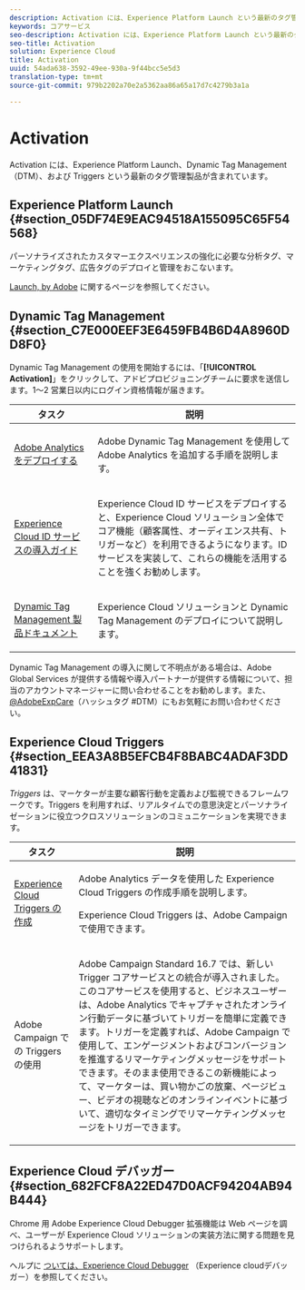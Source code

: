 ```yaml
---
description: Activation には、Experience Platform Launch という最新のタグ管理製品のほか、Dynamic Tag Management（DTM）、および Triggers が含まれています。
keywords: コアサービス
seo-description: Activation には、Experience Platform Launch という最新のタグ管理製品のほか、Dynamic Tag Management（DTM）、および Triggers が含まれています。
seo-title: Activation
solution: Experience Cloud
title: Activation
uuid: 54ada638-3592-49ee-930a-9f44bcc5e5d3
translation-type: tm+mt
source-git-commit: 979b2202a70e2a5362aa86a65a17d7c4279b3a1a

---
```



# Activation

Activation には、Experience Platform Launch、Dynamic Tag Management（DTM）、および Triggers という最新のタグ管理製品が含まれています。

## Experience Platform Launch {#section_05DF74E9EAC94518A155095C65F54568}

パーソナライズされたカスタマーエクスペリエンスの強化に必要な分析タグ、マーケティングタグ、広告タグのデプロイと管理をおこないます。

[Launch, by Adobe](https://marketing.adobe.com/resources/help/en_US/experience-cloud/launch/) に関するページを参照してください。

## Dynamic Tag Management {#section_C7E000EEF3E6459FB4B6D4A8960DD8F0}

Dynamic Tag Management の使用を開始するには、「**[!UICONTROL Activation]**」をクリックして、アドビプロビジョニングチームに要求を送信します。1～2 営業日以内にログイン資格情報が届きます。

<table id="table_3241FF7CA0B242BFAFC68362A62AA0C7"> 
 <thead> 
  <tr> 
   <th colname="col1" class="entry"> タスク </th> 
   <th colname="col2" class="entry"> 説明 </th> 
  </tr> 
 </thead>
 <tbody> 
  <tr> 
   <td colname="col1"> <p> <a href="https://marketing.adobe.com/resources/help/en_US/analytics/getting-started/add-adobe-analytics-dtm-tool.html" format="html" scope="external"> Adobe Analytics をデプロイする </a> </p> </td> 
   <td colname="col2"> <p> Adobe Dynamic Tag Management を使用して Adobe Analytics を追加する手順を説明します。 </p> </td> 
  </tr> 
  <tr> 
   <td colname="col1"> <p> <a href="https://marketing.adobe.com/resources/help/en_US/mcvid/mcvid-implementation-guides.html" format="html" scope="external">Experience Cloud ID サービスの導入ガイド </a> </p> </td> 
   <td colname="col2"> <p>Experience Cloud ID サービスをデプロイすると、Experience Cloud ソリューション全体でコア機能（顧客属性、オーディエンス共有、トリガーなど）を利用できるようになります。ID サービスを実装して、これらの機能を活用することを強くお勧めします。 </p> </td> 
  </tr> 
  <tr> 
   <td colname="col1"> <p> <a href="https://marketing.adobe.com/resources/help/en_US/dtm/" format="https" scope="external"> Dynamic Tag Management 製品ドキュメント </a> </p> </td> 
   <td colname="col2"> <p>Experience Cloud ソリューションと Dynamic Tag Management のデプロイについて説明します。 </p> </td> 
  </tr> 
 </tbody> 
</table>

Dynamic Tag Management の導入に関して不明点がある場合は、Adobe Global Services が提供する情報や導入パートナーが提供する情報について、担当のアカウントマネージャーに問い合わせることをお勧めします。また、[@AdobeExpCare](https://twitter.com/AdobeExpCare)（ハッシュタグ #DTM）にもお気軽にお問い合わせください。

## Experience Cloud Triggers {#section_EEA3A8B5EFCB4F8BABC4ADAF3DD41831}

*Triggers* は、マーケターが主要な顧客行動を定義および監視できるフレームワークです。Triggers を利用すれば、リアルタイムでの意思決定とパーソナライゼーションに役立つクロスソリューションのコミュニケーションを実現できます。

<table id="table_AF6842470172429EA97C9B02163BD0C3"> 
 <thead> 
  <tr> 
   <th colname="col1" class="entry"> タスク </th> 
   <th colname="col2" class="entry"> 説明 </th> 
  </tr> 
 </thead>
 <tbody> 
  <tr> 
   <td colname="col1"> <p> <a href="../activation/triggers.md#concept_887B30241B3E4DB0A2553B2996E2D4FB" format="dita" scope="local"> Experience Cloud Triggers の作成 </a> </p> </td> 
   <td colname="col2"> <p> Adobe Analytics データを使用した Experience Cloud Triggers の作成手順を説明します。 </p> <p>Experience Cloud Triggers は、Adobe Campaign で使用できます。 </p> </td> 
  </tr> 
  <tr> 
   <td colname="col1"> <p>Adobe Campaign での Triggers の使用 </p> </td> 
   <td colname="col2"> <p> Adobe Campaign Standard 16.7 では、新しい Trigger コアサービスとの統合が導入されました。このコアサービスを使用すると、ビジネスユーザーは、Adobe Analytics でキャプチャされたオンライン行動データに基づいてトリガーを簡単に定義できます。トリガーを定義すれば、Adobe Campaign で使用して、エンゲージメントおよびコンバージョンを推進するリマーケティングメッセージをサポートできます。そのまま使用できるこの新機能によって、マーケターは、買い物かごの放棄、ページビュー、ビデオの視聴などのオンラインイベントに基づいて、適切なタイミングでリマーケティングメッセージをトリガーできます。 </p> </td> 
  </tr> 
 </tbody> 
</table>


## Experience Cloud デバッガー {#section_682FCF8A22ED47D0ACF94204AB94B444}

Chrome 用 Adobe Experience Cloud Debugger 拡張機能は Web ページを調べ、ユーザーが Experience Cloud ソリューションの実装方法に関する問題を見つけられるようサポートします。

ヘルプに [ついては、Experience Cloud Debugger](https://marketing.adobe.com/resources/help/en_US/experience-cloud-debugger/) （Experience cloudデバッガー）を参照してください。
